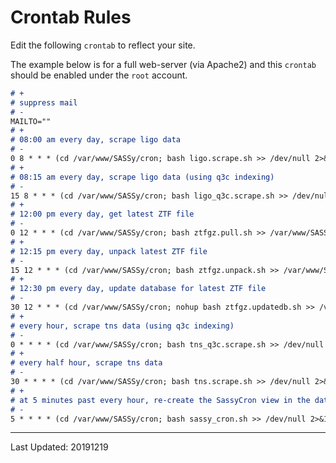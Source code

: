 # Crontab Rules
Edit the following `crontab` to reflect your site.

The example below is for a full web-server (via Apache2) and this `crontab` should be enabled under the `root` account.

~~~markdown
# +
# suppress mail
# -
MAILTO=""
# +
# 08:00 am every day, scrape ligo data
# -
0 8 * * * (cd /var/www/SASSy/cron; bash ligo.scrape.sh >> /dev/null 2>&1)
# +
# 08:15 am every day, scrape ligo data (using q3c indexing)
# -
15 8 * * * (cd /var/www/SASSy/cron; bash ligo_q3c.scrape.sh >> /dev/null 2>&1)
# +
# 12:00 pm every day, get latest ZTF file
# -
0 12 * * * (cd /var/www/SASSy/cron; bash ztfgz.pull.sh >> /var/www/SASSy/logs/ztfgz.pull.log 2>&1)
# +
# 12:15 pm every day, unpack latest ZTF file
# -
15 12 * * * (cd /var/www/SASSy/cron; bash ztfgz.unpack.sh >> /var/www/SASSy/logs/ztfgz.unpack.log 2>&1)
# +
# 12:30 pm every day, update database for latest ZTF file
# -
30 12 * * * (cd /var/www/SASSy/cron; nohup bash ztfgz.updatedb.sh >> /var/www/SASSy/logs/ztfgz.updatedb.log 2>&1)
# +
# every hour, scrape tns data (using q3c indexing)
# -
0 * * * * (cd /var/www/SASSy/cron; bash tns_q3c.scrape.sh >> /dev/null 2>&1)
# +
# every half hour, scrape tns data
# -
30 * * * * (cd /var/www/SASSy/cron; bash tns.scrape.sh >> /dev/null 2>&1)
# +
# at 5 minutes past every hour, re-create the SassyCron view in the database
# -
5 * * * * (cd /var/www/SASSy/cron; bash sassy_cron.sh >> /dev/null 2>&1)
~~~

------------------------------------------------------------------------------------------------------------------------

Last Updated: 20191219
